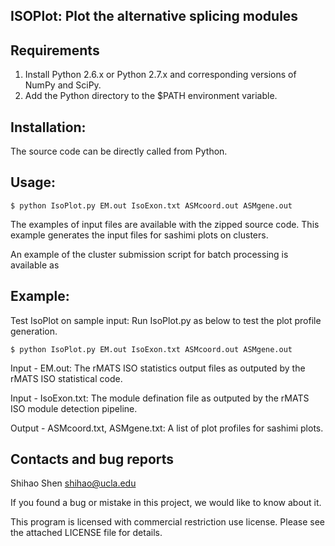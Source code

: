 ## ISOPlot: Plot the alternative splicing modules

Requirements
------------
1. Install Python 2.6.x or Python 2.7.x and corresponding versions of NumPy and
SciPy.
2. Add the Python directory to the $PATH environment variable.

Installation:
------------
The source code can be directly called from Python.

Usage:
--------------------------------

    $ python IsoPlot.py EM.out IsoExon.txt ASMcoord.out ASMgene.out
    
The examples of input files are available with the zipped source code. This example generates the input files for sashimi plots on clusters.

An example of the cluster submission script for batch processing is available as 

Example:
--------------------------------
Test IsoPlot on sample input:
Run IsoPlot.py as below to test the plot profile generation.

    $ python IsoPlot.py EM.out IsoExon.txt ASMcoord.out ASMgene.out

Input - EM.out: The rMATS ISO statistics output files as outputed by the rMATS ISO statistical code.	
	
Input - IsoExon.txt: The module defination file as outputed by the rMATS ISO module detection pipeline.

Output - ASMcoord.txt, ASMgene.txt: A list of plot profiles for sashimi plots.

Contacts and bug reports
------------------------
Shihao Shen
shihao@ucla.edu

If you found a bug or mistake in this project, we would like to know about it.

This program is licensed with commercial restriction use license. Please see the attached LICENSE file for details.

